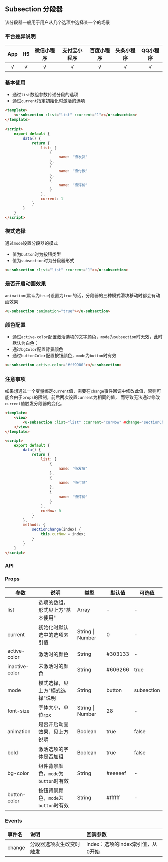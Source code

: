 ## Subsection 分段器

<demo-model url="/pages/componentsC/subsection/index"></demo-model>


该分段器一般用于用户从几个选项中选择某一个的场景

### 平台差异说明

|App|H5|微信小程序|支付宝小程序|百度小程序|头条小程序|QQ小程序|
|:-:|:-:|:-:|:-:|:-:|:-:|:-:|
|√|√|√|√|√|√|√|

### 基本使用

- 通过`list`数组参数传递分段的选项
- 通过`current`指定初始化时激活的选项

```html
<template>
	<u-subsection :list="list" :current="1"></u-subsection>
</template>

<script>
	export default {
		data() {
			return {
				list: [
					{
						name: '待发货'
					}, 
					{
						name: '待付款'
					}, 
					{
						name: '待评价'
					}
				],
				current: 1
			}
		}
	}
</script>
```

### 模式选择

通过`mode`设置分段器的模式
- 值为`button`时为按钮类型
- 值为`subsection`时为分段器形式

```html
<u-subsection :list="list" :current="1"></u-subsection>
```

### 是否开启动画效果

`animation`(默认为`true`)设置为`true`的话，分段器的三种模式滑块移动时都会有动画效果

```html
<u-subsection :animation="true"></u-subsection>
```

### 颜色配置

- 通过`active-color`配置激活选项的文字颜色，`mode`为`subsection`时无效，此时默认为白色：
- 通过`bgColor`配置背景颜色
- 通过`buttonColor`配置按钮颜色，`mode`为`button`时有效

```html
<u-subsection active-color="#ff9900"></u-subsection>
```


### 注意事项

如果想通过一个变量绑定`current`值，需要在`change`事件回调中修改此值，否则可能会由于`props`的限制，前后两次设置`current`为相同的值，
而导致无法通过修改`current`值触发分段器的变化。

```html
<template>
	<view>
		<u-subsection :list="list" :current="curNow" @change="sectionChange"></u-subsection>
	</view>
</template>

<script>
	export default {
		data() {
			return {
				list: [
					{
						name: '待发货'
					}, 
					{
						name: '待付款'
					}, 
					{
						name: '待评价'
					}
				],
				curNow: 0
			}
		},
		methods: {
			sectionChange(index) {
				this.curNow = index;
			}
		}
	}
</script>
```


### API

### Props

| 参数          | 说明            | 类型            | 默认值             |  可选值   |
|-------------  |---------------- |---------------|------------------ |-------- |
| list | 选项的数组，形式见上方"基本使用" | Array | - | - |
| current | 初始化时默认选中的选项索引值  | String \| Number | 0 | - |
| active-color | 激活时的颜色 | String | #303133 | - |
| inactive-color | 未激活时的颜色 | String | #606266 | true |
| mode | 模式选择，见上方"模式选择"说明 | String | button | subsection |
| font-size | 字体大小，单位rpx | String \| Number | 28 | - |
| animation | 是否开启动画效果，见上方说明 | Boolean | true | false |
| bold | 激活选项的字体是否加粗 | Boolean | true | false |
| bg-color | 组件背景颜色，`mode`为`button`时有效 | String | #eeeeef | - |
| button-color | 按钮背景颜色，`mode`为`button`时有效 | String | #ffffff | - |

### Events

| 事件名 | 说明 | 回调参数 |
| :- | :- | :- |
| change | 分段器选项发生改变时触发 | index：选项的index索引值，从0开始 |
